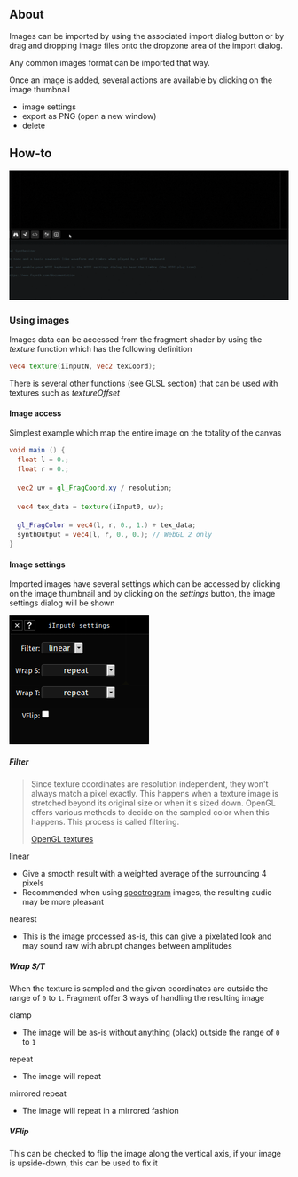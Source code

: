 ## About

Images can be imported by using the associated import dialog button or by drag and dropping image files onto the dropzone area of the import dialog.

Any common images format can be imported that way.

Once an image is added, several actions are available by clicking on the image thumbnail

- image settings
- export as PNG (open a new window)
- delete

## How-to

![Fragment image import](gifs/image_import.gif)

### Using images

Images data can be accessed from the fragment shader by using the *texture* function which has the following definition

```glsl
vec4 texture(iInputN, vec2 texCoord);
```

There is several other functions (see GLSL section) that can be used with textures such as *textureOffset*

#### Image access

Simplest example which map the entire image on the totality of the canvas

```glsl
void main () {
  float l = 0.;
  float r = 0.;

  vec2 uv = gl_FragCoord.xy / resolution;

  vec4 tex_data = texture(iInput0, uv);

  gl_FragColor = vec4(l, r, 0., 1.) + tex_data;
  synthOutput = vec4(l, r, 0., 0.); // WebGL 2 only
}
```
#### Image settings

Imported images have several settings which can be accessed by clicking on the image thumbnail and by clicking on the *settings* button, the image settings dialog will be shown

![Fragment image settings](images/image_settings.png)

##### Filter

> Since texture coordinates are resolution independent, they won't always match a pixel exactly. This happens when a texture image is stretched beyond its original size or when it's sized down. OpenGL offers various methods to decide on the sampled color when this happens. This process is called filtering. 
>
> [OpenGL textures](https://open.gl/textures)

linear



- Give a smooth result with a weighted average of the surrounding 4 pixels
- Recommended when using [spectrogram](https://en.wikipedia.org/wiki/Spectrogram) images, the resulting audio may be more pleasant

nearest



- This is the image processed as-is, this can give a pixelated look and may sound raw with abrupt changes between amplitudes

##### Wrap S/T

When the texture is sampled and the given coordinates are outside the range of `0` to `1`. Fragment offer 3 ways of handling the resulting image

clamp



- The image will be as-is without anything (black) outside the range of `0` to `1`

repeat



- The image will repeat

mirrored repeat



- The image will repeat in a mirrored fashion

##### VFlip

This can be checked to flip the image along the vertical axis, if your image is upside-down, this can be used to fix it

